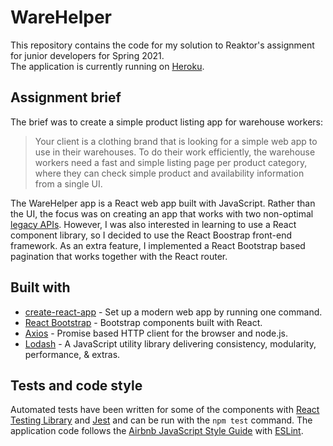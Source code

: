 # WareHelper

This repository contains the code for my solution to Reaktor's assignment for junior developers for Spring 2021.    
The application is currently running on [Heroku](https://rocky-falls-72380.herokuapp.com/).

## Assignment brief

The brief was to create a simple product listing app for warehouse workers:
> Your client is a clothing brand that is looking for a simple web app to use in their warehouses. To do their work efficiently, the warehouse workers need a fast and simple listing page per product category, where they can check simple product and availability information from a single UI.

The WareHelper app is a React web app built with JavaScript. Rather than the UI, the focus was on creating an app that works with two non-optimal [legacy APIs](http://bad-api-assignment.reaktor.com/). However, I was also interested in learning to use a React component library, so I decided to use the React Boostrap front-end framework. As an extra feature, I implemented a React Bootstrap based pagination that works together with the React router.

## Built with

* [create-react-app](https://github.com/facebook/create-react-app) - Set up a modern web app by running one command.
* [React Bootstrap](https://react-bootstrap.github.io/) - Bootstrap components built with React.
* [Axios](https://github.com/axios/axios) - Promise based HTTP client for the browser and node.js.
* [Lodash](https://github.com/lodash/lodash) - A JavaScript utility library delivering consistency, modularity, performance, & extras.  

## Tests and code style

Automated tests have been written for some of the components with [React Testing Library](https://testing-library.com/docs/react-testing-library/intro/) and [Jest](https://github.com/facebook/jest) and can be run with the `npm test` command. The application code follows the [Airbnb JavaScript Style Guide](https://github.com/airbnb/javascript) with [ESLint](https://eslint.org/). 

